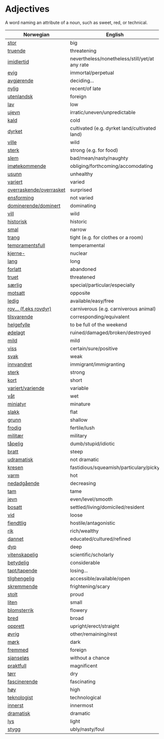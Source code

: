 # Adjectives

A word naming an attribute of a noun, such as sweet, red, or technical.

| Norwegian | English |
| --- | --- |
| [stor](https://www.ordnett.no/search?language=no&phrase=stor) | big |
| [truende](https://www.ordnett.no/search?language=no&phrase=truende) | threatening |
| [imidlertid](https://www.ordnett.no/search?language=no&phrase=imidlertid) | nevertheless/nonetheless/still/yet/at any rate |
| [evig](https://www.ordnett.no/search?language=no&phrase=evig) | immortal/perpetual |
| [avgjørende](https://www.ordnett.no/search?language=no&phrase=avgjørende) | deciding... |
| [nylig](https://www.ordnett.no/search?language=no&phrase=nylig) | recent/of late |
| [utenlandsk](https://www.ordnett.no/search?language=no&phrase=utenlandsk) | foreign |
| [lav](https://www.ordnett.no/search?language=no&phrase=lav) | low |
| [ujevn](https://www.ordnett.no/search?language=no&phrase=ujevn) | irratic/uneven/unpredictable |
| [kald](https://www.ordnett.no/search?language=no&phrase=kald) | cold |
| [dyrket](https://www.ordnett.no/search?language=no&phrase=dyrket) | cultivated (e.g. dyrket land/cultivated land) |
| [ville](https://www.ordnett.no/search?language=no&phrase=ville) | wild |
| [sterk](https://www.ordnett.no/search?language=no&phrase=sterk) | strong (e.g. for food) |
| [slem](https://www.ordnett.no/search?language=no&phrase=slem) | bad/mean/nasty/naughty |
| [imøtekommende](https://www.ordnett.no/search?language=no&phrase=imøtekommende) | obliging/forthcoming/accomodating |
| [usunn](https://www.ordnett.no/search?language=no&phrase=usunn) | unhealthy |
| [variert](https://www.ordnett.no/search?language=no&phrase=variert) | varied |
| [overraskende/overrasket](https://www.ordnett.no/search?language=no&phrase=overraskende/overrasket) | surprised |
| [ensforming](https://www.ordnett.no/search?language=no&phrase=ensforming) | not varied |
| [dominerende/dominert](https://www.ordnett.no/search?language=no&phrase=dominerende/dominert) | dominating |
| [vill](https://www.ordnett.no/search?language=no&phrase=vill) | wild |
| [historisk](https://www.ordnett.no/search?language=no&phrase=historisk) | historic |
| [smal](https://www.ordnett.no/search?language=no&phrase=smal) | narrow |
| [trang](https://www.ordnett.no/search?language=no&phrase=trang) | tight (e.g. for clothes or a room) |
| [tempramentsfull](https://www.ordnett.no/search?language=no&phrase=tempramentsfull) | temperamental |
| [kjerne-](https://www.ordnett.no/search?language=no&phrase=kjerne-) | nuclear |
| [lang](https://www.ordnett.no/search?language=no&phrase=lang) | long |
| [forlatt](https://www.ordnett.no/search?language=no&phrase=forlatt) | abandoned |
| [truet](https://www.ordnett.no/search?language=no&phrase=truet) | threatened |
| [særlig](https://www.ordnett.no/search?language=no&phrase=særlig) | special/particular/especially |
| [motsatt](https://www.ordnett.no/search?language=no&phrase=motsatt) | opposite |
| [ledig](https://www.ordnett.no/search?language=no&phrase=ledig) | available/easy/free |
| [rov... (f.eks rovdyr)](https://www.ordnett.no/search?language=no&phrase=rov...%20(f.eks%20rovdyr)) | carniverous (e.g. carniverous animal) |
| [tilsvarende](https://www.ordnett.no/search?language=no&phrase=tilsvarende) | corresponding/equivalent |
| [helgefylle](https://www.ordnett.no/search?language=no&phrase=helgefylle) | to be full of the weekend |
| [ødelagt](https://www.ordnett.no/search?language=no&phrase=ødelagt) | ruined/damaged/broken/destroyed |
| [mild](https://www.ordnett.no/search?language=no&phrase=mild) | mild |
| [viss](https://www.ordnett.no/search?language=no&phrase=viss) | certain/sure/positive |
| [svak](https://www.ordnett.no/search?language=no&phrase=svak) | weak |
| [innvandret](https://www.ordnett.no/search?language=no&phrase=innvandret) | immigrant/immigranting |
| [sterk](https://www.ordnett.no/search?language=no&phrase=sterk) | strong |
| [kort](https://www.ordnett.no/search?language=no&phrase=kort) | short |
| [variert/variende](https://www.ordnett.no/search?language=no&phrase=variert/variende) | variable |
| [våt](https://www.ordnett.no/search?language=no&phrase=våt) | wet |
| [miniatyr](https://www.ordnett.no/search?language=no&phrase=miniatyr) | minature |
| [slakk](https://www.ordnett.no/search?language=no&phrase=slakk) | flat |
| [grunn](https://www.ordnett.no/search?language=no&phrase=grunn) | shallow |
| [frodig](https://www.ordnett.no/search?language=no&phrase=frodig) | fertile/lush |
| [militær](https://www.ordnett.no/search?language=no&phrase=militær) | military |
| [tåpelig](https://www.ordnett.no/search?language=no&phrase=tåpelig) | dumb/stupid/idiotic |
| [bratt](https://www.ordnett.no/search?language=no&phrase=bratt) | steep |
| [udramatisk](https://www.ordnett.no/search?language=no&phrase=udramatisk) | not dramatic |
| [kresen](https://www.ordnett.no/search?language=no&phrase=kresen) | fastidious/squeamish/particulary/picky |
| [varm](https://www.ordnett.no/search?language=no&phrase=varm) | hot |
| [nedadgående](https://www.ordnett.no/search?language=no&phrase=nedadgående) | decreasing |
| [tam](https://www.ordnett.no/search?language=no&phrase=tam) | tame |
| [jevn](https://www.ordnett.no/search?language=no&phrase=jevn) | even/level/smooth |
| [bosatt](https://www.ordnett.no/search?language=no&phrase=bosatt) | settled/living/domiciled/resident |
| [vid](https://www.ordnett.no/search?language=no&phrase=vid) | loose |
| [fiendtlig](https://www.ordnett.no/search?language=no&phrase=fiendtlig) | hostile/antagonistic |
| [rik](https://www.ordnett.no/search?language=no&phrase=rik) | rich/wealthy |
| [dannet](https://www.ordnett.no/search?language=no&phrase=dannet) | educated/cultured/refined |
| [dyp](https://www.ordnett.no/search?language=no&phrase=dyp) | deep |
| [vitenskapelig](https://www.ordnett.no/search?language=no&phrase=vitenskapelig) | scientific/scholarly |
| [betydelig](https://www.ordnett.no/search?language=no&phrase=betydelig) | considerable |
| [tapt/tapende](https://www.ordnett.no/search?language=no&phrase=tapt/tapende) | losing... |
| [tilghengelig](https://www.ordnett.no/search?language=no&phrase=tilghengelig) | accessible/available/open |
| [skremmende](https://www.ordnett.no/search?language=no&phrase=skremmende) | frightening/scary |
| [stolt](https://www.ordnett.no/search?language=no&phrase=stolt) | proud |
| [liten](https://www.ordnett.no/search?language=no&phrase=liten) | small |
| [blomsterrik](https://www.ordnett.no/search?language=no&phrase=blomsterrik) | flowery |
| [bred](https://www.ordnett.no/search?language=no&phrase=bred) | broad |
| [opprett](https://www.ordnett.no/search?language=no&phrase=opprett) | upright/erect/straight |
| [øvrig](https://www.ordnett.no/search?language=no&phrase=øvrig) | other/remaining/rest |
| [mørk](https://www.ordnett.no/search?language=no&phrase=mørk) | dark |
| [fremmed](https://www.ordnett.no/search?language=no&phrase=fremmed) | foreign |
| [sjanseløs](https://www.ordnett.no/search?language=no&phrase=sjanseløs) | without a chance |
| [praktfull](https://www.ordnett.no/search?language=no&phrase=praktfull) | magnificent |
| [tørr](https://www.ordnett.no/search?language=no&phrase=tørr) | dry |
| [fascinerende](https://www.ordnett.no/search?language=no&phrase=fascinerende) | fascinating |
| [høy](https://www.ordnett.no/search?language=no&phrase=høy) | high |
| [teknologist](https://www.ordnett.no/search?language=no&phrase=teknologist) | technological |
| [innerst](https://www.ordnett.no/search?language=no&phrase=innerst) | innermost |
| [dramatisk](https://www.ordnett.no/search?language=no&phrase=dramatisk) | dramatic |
| [lys](https://www.ordnett.no/search?language=no&phrase=lys) | light |
| [stygg](https://www.ordnett.no/search?language=no&phrase=stygg) | ubly/nasty/foul |

